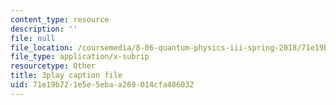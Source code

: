 ```yaml
---
content_type: resource
description: ''
file: null
file_location: /coursemedia/8-06-quantum-physics-iii-spring-2018/71e19b721e5e5ebaa269014cfa486032_KYabRbRR-dU.vtt
file_type: application/x-subrip
resourcetype: Other
title: 3play caption file
uid: 71e19b72-1e5e-5eba-a269-014cfa486032
---
```

